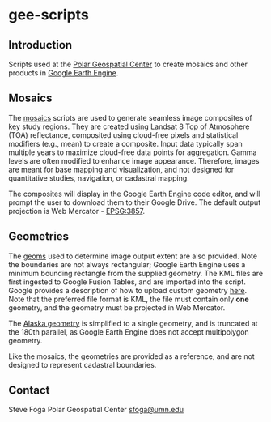# gee-scripts

## Introduction
Scripts used at the [Polar Geospatial Center](https://www.pgc.umn.edu/) to create mosaics and other products in [Google Earth Engine](https://code.earthengine.google.com/). 

## Mosaics
The [mosaics](mosaics/) scripts are used to generate seamless image composites of key study regions. They are created using Landsat 8 Top of Atmosphere (TOA) reflectance, composited using cloud-free pixels and statistical modifiers (e.g., mean) to create a composite. Input data typically span multiple years to maximize cloud-free data points for aggregation. Gamma levels are often modified to enhance image appearance. Therefore, images are meant for base mapping and visualization, and not designed for quantitative studies, navigation, or cadastral mapping. 

The composites will display in the Google Earth Engine code editor, and will prompt the user to download them to their Google Drive. The default output projection is Web Mercator - [EPSG:3857](https://epsg.io/3857).

## Geometries
The [geoms](geoms/) used to determine image output extent are also provided. Note the boundaries are not always rectangular; Google Earth Engine uses a minimum bounding rectangle from the supplied geometry. The KML files are first ingested to Google Fusion Tables, and are imported into the script. Google provides a description of how to upload custom geometry [here](https://developers.google.com/earth-engine/importing#importing-tables-with-fusion-tables). Note that the preferred file format is KML, the file must contain only **one** geometry, and the geometry must be projected in Web Mercator.

The [Alaska geometry](geoms/ak.kml) is simplified to a single geometry, and is truncated at the 180th parallel, as Google Earth Engine does not accept multipolygon geometry. 

Like the mosaics, the geometries are provided as a reference, and are not designed to represent cadastral boundaries. 

## Contact
Steve Foga 
Polar Geospatial Center 
sfoga@umn.edu